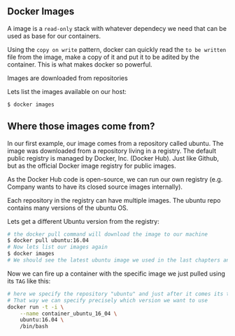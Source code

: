 ## Docker Images

A image is a `read-only` stack with whatever dependecy we need that can be used as base for our containers.

Using the `copy on write` pattern, docker can quickly read the `to be written` file from the image, make a copy of it and put it to be adited by the container. This is what makes docker so powerful.

Images are downloaded from repositories

Lets list the images available on our host:
```sh
$ docker images
```

## Where those images come from?

In our first example, our image comes from a repository called ubuntu. The image was downloaded from a repository living in a registry. The default public registry is managed by Docker, Inc. (Docker Hub). Just like Github, but as the official Docker image registry for public images.

As the Docker Hub code is open-source, we can run our own registry (e.g. Company wants to have its closed source images internally).

Each repository in the registry can have multiple images. The ubuntu repo contains many versions of the ubuntu OS.

Lets get a different Ubuntu version from the registry:
```sh
# the docker pull command will download the image to our machine
$ docker pull ubuntu:16.04
# Now lets list our images again
$ docker images
# We should see the latest ubuntu image we used in the last chapters and also the 16.04 version.
```

Now we can fire up a container with the specific image we just pulled using its `TAG` like this:
```sh
# here we specify the repository "ubuntu" and just after it comes its tag "16.04"
# That way we can specify precisely which version we want to use
docker run -t -i \
	--name container_ubuntu_16_04 \
	ubuntu:16.04 \
	/bin/bash
```


